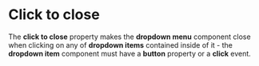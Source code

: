 # Click to close

The **click to close** property makes the **dropdown menu** component close when clicking on any of **dropdown items** contained inside of it - the **dropdown item** component must have a **button** property or a **click** event. 